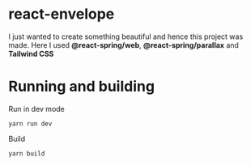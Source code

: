 # react-envelope
I just wanted to create something beautiful and hence this project was made.
Here I used __@react-spring/web__, __@react-spring/parallax__ and __Tailwind CSS__

# Running and building
Run in dev mode
```
yarn run dev
```

Build
```
yarn build
```

